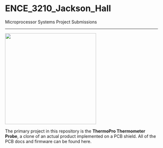 # ENCE_3210_Jackson_Hall
Microprocessor Systems Project Submissions

---

<img height = "300" src = "img/ThermoPro_Shield.png"/>

The primary project in this repository is the **ThermoPro Thermometer Probe**, a clone of an actual product implemented on a PCB shield. All of the PCB docs and firmware can be found here.
